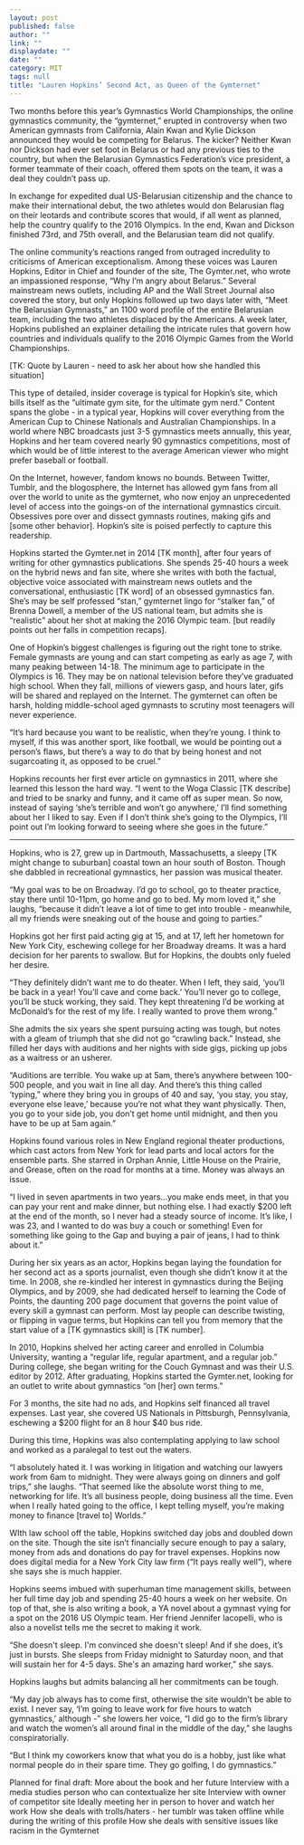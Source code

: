 ```yaml
---
layout: post
published: false
author: ""
link: ""
displaydate: ""
date: ""
category: MIT
tags: null
title: "Lauren Hopkins’ Second Act, as Queen of the Gymternet"
---
```


Two months before this year’s Gymnastics World Championships, the online gymnastics community, the “gymternet,” erupted in controversy when two American gymnasts from California, Alain Kwan and Kylie Dickson announced they would be competing for Belarus. The kicker? Neither Kwan nor Dickson had ever set foot in Belarus or had any previous ties to the country, but when the Belarusian Gymnastics Federation’s vice president, a former teammate of their coach, offered them spots on the team, it was a deal they couldn’t pass up. 

In exchange for expedited dual US-Belarusian citizenship and the chance to make their international debut, the two athletes would don Belarusian flag on their leotards and contribute scores that would, if all went as planned, help the country qualify to the 2016 Olympics. In the end, Kwan and Dickson finished 73rd, and 75th overall, and the Belarusian team did not qualify. 

The online community’s reactions ranged from outraged incredulity to criticisms of American exceptionalism. Among these voices was Lauren Hopkins, Editor in Chief and founder of the site, The Gymter.net, who wrote an impassioned response, “Why I’m angry about Belarus.” Several mainstream news outlets, including AP and the Wall Street Journal also covered the story, but only Hopkins followed up two days later with, “Meet the Belarusian Gymnasts,” an 1100 word profile of the entire Belarusian team, including the two athletes displaced by the Americans. A week later, Hopkins published an explainer detailing the intricate rules that govern how countries and individuals qualify to the 2016 Olympic Games from the World Championships. 

[TK: Quote by Lauren - need to ask her about how she handled this situation]

This type of detailed, insider coverage is typical for Hopkin’s site, which bills itself as the “ultimate gym site, for the ultimate gym nerd.” Content spans the globe - in a typical year, Hopkins will cover everything from the American Cup to Chinese Nationals and Australian Championships. In a world where NBC broadcasts just 3-5 gymnastics meets annually, this year, Hopkins and her team covered nearly 90 gymnastics competitions, most of which would be of little interest to the average American viewer who might prefer baseball or football. 

On the Internet, however, fandom knows no bounds. Between Twitter, Tumblr, and the blogosphere, the Internet has allowed gym fans from all over the world to unite as the gymternet, who now enjoy an unprecedented level of access into the goings-on of the international gymnastics circuit. Obsessives pore over and dissect gymnasts routines, making gifs and [some other behavior]. Hopkin’s site is poised perfectly to capture this readership. 

Hopkins started the Gymter.net in 2014 [TK month], after four years of writing for other gymnastics publications. She spends 25-40 hours a week on the hybrid news and fan site, where she writes with both the factual, objective voice associated with mainstream news outlets and the conversational, enthusiastic [TK word] of an obsessed gymnastics fan. She’s may be self professed “stan,” gymternet lingo for “stalker fan,” of Brenna Dowell, a member of the US national team, but admits she is “realistic” about her shot at making the 2016 Olympic team. 
[but readily points out her falls in competition recaps]. 

One of Hopkin’s biggest challenges is figuring out the right tone to strike. Female gymnasts are young and can start competing as early as age 7, with many peaking between 14-18. The minimum age to participate in the Olympics is 16. They may be on national television before they’ve graduated high school. When they fall, millions of viewers gasp, and hours later, gifs will be shared and replayed on the Internet. The gymternet can often be harsh, holding middle-school aged gymnasts to scrutiny most teenagers will never experience. 

“It’s hard because you want to be realistic, when they’re young. I think to myself, if this was another sport, like football, we would be pointing out a person’s flaws, but there’s a way to do that by being honest and not sugarcoating it, as opposed to be cruel.”

Hopkins recounts her first ever article on gymnastics in 2011, where she learned this lesson the hard way. “I went to the Woga Classic [TK describe] and tried to be snarky and funny, and it came off as super mean. So now, instead of saying ‘she’s terrible and won’t go anywhere,’ I’ll find something about her I liked to say. Even if I don’t think she’s going to the Olympics, I’ll point out I’m looking forward to seeing where she goes in the future.”

***

Hopkins, who is 27, grew up in Dartmouth, Massachusetts, a sleepy [TK might change to suburban] coastal town an hour south of Boston. Though she dabbled in recreational gymnastics, her passion was musical theater. 

“My goal  was to be on Broadway. I’d go to school, go to theater practice, stay there until 10-11pm, go home and go to bed. My mom loved it,” she laughs, “because it didn’t leave a lot of time to get into trouble - meanwhile, all my friends were sneaking out of the house and going to parties.”

Hopkins got her first paid acting gig at 15, and at 17, left her hometown for New York City, eschewing college for her Broadway dreams. It was a hard decision for her parents to swallow. But for Hopkins, the doubts only fueled her desire.

“They definitely didn’t want me to do theater. When I left, they said, ‘you’ll be back in a year! You’ll cave and come back.’ You’ll never go to college, you’ll be stuck working, they said. They kept threatening I’d be working at McDonald’s for the rest of my life. I really wanted to prove them wrong.”

She admits the six years she spent pursuing acting was tough, but notes with a gleam of triumph that she did not go “crawling back.” Instead, she filled her days with auditions and her nights with side gigs, picking up jobs as a waitress or an usherer. 

“Auditions are terrible. You wake up at 5am, there’s anywhere between 100-500 people, and you wait in line all day. And there’s this thing called ‘typing,” where they bring you in groups of 40 and say, ‘you stay, you stay, everyone else leave,’ because you’re not what they want physically. Then, you go to your side job, you don’t get home until midnight, and then you have to be up at 5am again.”

Hopkins found various roles in New England regional theater productions, which cast actors from New York for lead parts and local actors for the ensemble parts. She starred in Orphan Annie, Little House on the Prairie, and Grease, often on the road for months at a time. Money was always an issue.

“I lived in seven apartments in two years...you make ends meet, in that you can pay your rent and make dinner, but nothing else. I had exactly $200 left at the end of the month, so I never had a steady source of income. It’s like, I was 23, and I wanted to do was buy a couch or something! Even for something like going to the Gap and buying a pair of jeans, I had to think about it.”

During her six years as an actor, Hopkins began laying the foundation for her second act as a sports journalist, even though she didn’t know it at the time. In 2008, she re-kindled her interest in gymnastics during the Beijing Olympics, and by 2009, she had dedicated herself to learning the Code of Points, the daunting 200 page document that governs the point value of every skill a gymnast can perform. Most lay people can describe twisting, or flipping in vague terms, but Hopkins can tell you from memory that the start value of a [TK gymnastics skill] is [TK number]. 

In 2010, Hopkins shelved her acting career and enrolled in Columbia University, wanting a “regular life, regular apartment, and a regular job.” During college, she began writing for the Couch Gymnast and was their U.S. editor by 2012. After graduating, Hopkins started the Gymter.net, looking for an outlet to write about gymnastics “on [her] own terms.”

For 3 months, the site had no ads, and Hopkins self financed all travel expenses. Last year, she covered US Nationals in Pittsburgh, Pennsylvania, eschewing a $200 flight for an 8 hour $40 bus ride. 

During this time, Hopkins was also contemplating applying to law school and worked as a paralegal to test out the waters.

“I absolutely hated it. I was working in litigation and watching our lawyers work from 6am to midnight. They were always going on dinners and golf trips,” she laughs. “That seemed like the absolute worst thing to me, networking for life. It’s all business people, doing business all the time. Even when I really hated going to the office, I kept telling myself, you’re making money to finance [travel to] Worlds.”

WIth law school off the table, Hopkins switched day jobs and doubled down on the site. Though the site isn’t financially secure enough to pay a salary, money from ads and donations do pay for travel expenses. Hopkins now does digital media for a New York City law firm (“It pays really well”), where she says she is much happier. 

Hopkins seems imbued with superhuman time management skills, between her full time day job and spending 25-40 hours a week on her website. On top of that, she is also writing a book, a YA novel about a gymnast vying for a spot on the 2016 US Olympic team. Her friend Jennifer Iacopelli, who is also a novelist tells me the secret to making it work. 

“She doesn't sleep. I'm convinced she doesn't sleep! And if she does, it’s just in bursts. She sleeps from Friday midnight to Saturday noon, and that will sustain her for 4-5 days. She's an amazing hard worker,” she says. 

Hopkins laughs but admits balancing all her commitments can be tough. 

“My day job always has to come first, otherwise the site wouldn’t be able to exist. I never say, ‘I’m going to leave work for five hours to watch gymnastics,’ although -” she lowers her voice, “I did go to the firm’s library and watch the women’s all around final in the middle of the day,” she laughs conspiratorially. 

“But I think my coworkers know that what you do is a hobby, just like what normal people do in their spare time. They go golfing, I do gymnastics.”


Planned for final draft:
More about the book and her future
Interview with a media studies person who can contextualize her site
Interview with owner of competitor site
Ideally meeting her in person to hover and watch her work
How she deals with trolls/haters - her tumblr was taken offline while during the writing of this profile
How she deals with sensitive issues like racism in the Gymternet

